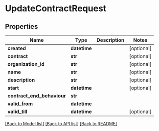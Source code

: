 # UpdateContractRequest

## Properties
Name | Type | Description | Notes
------------ | ------------- | ------------- | -------------
**created** | **datetime** |  | [optional] 
**contract** | **str** |  | [optional] 
**organization_id** | **str** |  | [optional] 
**name** | **str** |  | [optional] 
**description** | **str** |  | [optional] 
**start** | **datetime** |  | [optional] 
**contract_end_behaviour** | **str** |  | 
**valid_from** | **datetime** |  | 
**valid_till** | **datetime** |  | [optional] 

[[Back to Model list]](../README.md#documentation-for-models) [[Back to API list]](../README.md#documentation-for-api-endpoints) [[Back to README]](../README.md)

